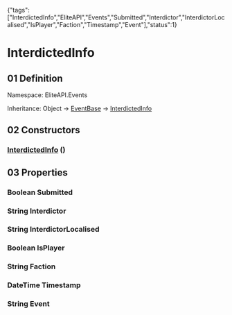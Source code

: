 {"tags":["InterdictedInfo","EliteAPI","Events","Submitted","Interdictor","InterdictorLocalised","IsPlayer","Faction","Timestamp","Event"],"status":1}

# InterdictedInfo

## 01 Definition

Namespace: <span class='code'>EliteAPI.Events</span>

Inheritance: <span class='code'>Object</span> → <span class='code'>[EventBase](../../EliteAPI/Events/EventBase.html)</span> → <span class='code'>[InterdictedInfo](../../EliteAPI/Events/InterdictedInfo.html)</span>

## 02 Constructors

### <span class='code'>[InterdictedInfo](../../EliteAPI/Events/InterdictedInfo.html)</span> ()

## 03 Properties

### <span class='code'>Boolean</span> Submitted

### <span class='code'>String</span> Interdictor

### <span class='code'>String</span> InterdictorLocalised

### <span class='code'>Boolean</span> IsPlayer

### <span class='code'>String</span> Faction

### <span class='code'>DateTime</span> Timestamp

### <span class='code'>String</span> Event

